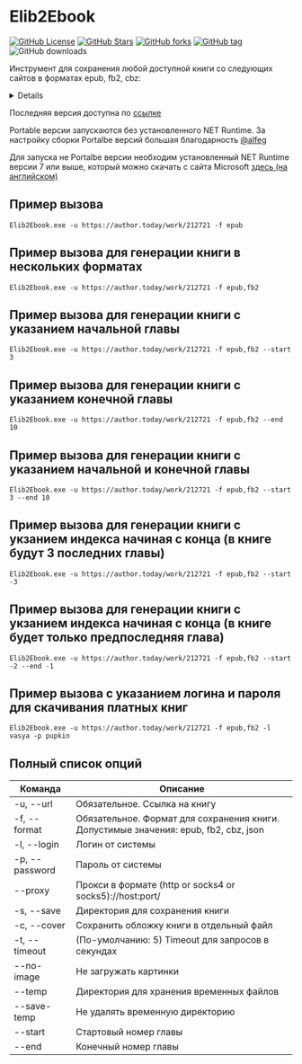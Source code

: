 # Elib2Ebook
[![GitHub License](https://img.shields.io/github/license/OnlyFart/Elib2Ebook.svg?style=flat-square)](https://github.com/OnlyFart/Elib2Ebook/blob/master/LICENSE)
[![GitHub Stars](https://img.shields.io/github/stars/OnlyFart/Elib2Ebook.svg?style=flat-square)](https://github.com/OnlyFart/Elib2Ebook/stargazers)
[![GitHub forks](https://img.shields.io/github/forks/OnlyFart/Elib2Ebook.svg?style=flat-square)](https://github.com/OnlyFart/Elib2Ebook/network)
[![GitHub tag](https://img.shields.io/github/v/tag/OnlyFart/Elib2Ebook.svg?style=flat-square)](https://github.com/OnlyFart/Elib2Ebook/releases/latest)
![GitHub downloads](https://img.shields.io/github/downloads/onlyfart/elib2ebook/total?style=flat-square)



Инструмент для сохранения любой доступной книги со следующих сайтов в форматах epub, fb2, cbz:
<details>
<pre>
* http://samlib.ru/
* https://acomics.ru/
* https://author.today/
* https://bigliba.com/
* https://bookinbook.ru/
* https://bookinist.pw/
* https://booknet.com/
* https://booknet.ua/
* https://bookriver.ru/
* https://bookstab.ru/
* https://dark-novels.ru/
* https://dreame.com/
* https://erolate.com/
* https://eznovels.com/
* https://fb2.top/
* https://ficbook.net/
* https://fictionbook.ru/
* https://hentailib.me/
* https://hogwartsnet.ru/
* https://hotnovelpub.com/
* https://hub-book.com/
* https://i-gram.ru/
* https://ifreedom.su/
* https://jaomix.ru/
* https://ladylib.top/
* https://lanovels.com/
* https://libbox.ru/
* https://libst.ru/
* https://lightnoveldaily.com/
* https://litgorod.ru/
* https://litmarket.ru/
* https://litmir.me/
* https://litnet.com/
* https://litres.ru/
* https://manga.ovh/
* https://mangalib.me/
* https://mir-knig.com/
* https://mlate.ru/
* https://mybook.ru/
* https://noveltranslate.com/
* https://novelxo.com/
* https://online-knigi.com.ua/
* https://prodaman.ru/
* https://ranobe-novels.ru/
* https://ranobe.ovh/
* https://ranobehub.org/
* https://ranobelib.me/
* https://ranobes.com/
* https://readli.net/
* https://readmanga.live/
* https://remanga.org/
* https://renovels.org/
* https://royalroad.com/
* https://ru.novelxo.com/
* https://tl.rulate.ru/
* https://topliba.com/
* https://twilightrussia.ru/
* https://wattpad.com/
* https://wuxiaworld.ru/
* https://yaoilib.me/
* https://ранобэ.рф/
</pre>
</details>

Последняя версия доступна по [ссылке](https://github.com/OnlyFart/Elib2Ebook/releases/latest)

Portable версии запускаются без установленного NET Runtime. За настройку сборки Portalbe версий большая благодарность [@alfeg](https://github.com/alfeg)

Для запуска не Portalbe версии необходим установленный NET Runtime версии 7 или выше, который можно скачать с сайта Microsoft [здесь (на английском)](https://dotnet.microsoft.com/en-us/download/dotnet/7.0)

## Пример вызова
```
Elib2Ebook.exe -u https://author.today/work/212721 -f epub
```

## Пример вызова для генерации книги в нескольких форматах
```
Elib2Ebook.exe -u https://author.today/work/212721 -f epub,fb2
```

## Пример вызова для генерации книги с указанием начальной главы 
```
Elib2Ebook.exe -u https://author.today/work/212721 -f epub,fb2 --start 3
```

## Пример вызова для генерации книги с указанием конечной главы 
```
Elib2Ebook.exe -u https://author.today/work/212721 -f epub,fb2 --end 10
```

## Пример вызова для генерации книги с указанием начальной и конечной главы
```
Elib2Ebook.exe -u https://author.today/work/212721 -f epub,fb2 --start 3 --end 10
```

## Пример вызова для генерации книги с укзанием индекса начиная с конца (в книге будут 3 последних главы)
```
Elib2Ebook.exe -u https://author.today/work/212721 -f epub,fb2 --start -3
```

## Пример вызова для генерации книги с укзанием индекса начиная с конца (в книге будет только предпоследняя глава)
```
Elib2Ebook.exe -u https://author.today/work/212721 -f epub,fb2 --start -2 --end -1
```

## Пример вызова c указанием логина и пароля для скачивания платных книг
```
Elib2Ebook.exe -u https://author.today/work/212721 -f epub,fb2 -l vasya -p pupkin
```

## Полный список опций 
| Команда        | Описание                                                                             |
|----------------|--------------------------------------------------------------------------------------|
| -u, --url      | Обязательное. Ссылка на книгу                                                        |
| -f, --format   | Обязательное. Формат для сохранения книги. Допустимые значения: epub, fb2, cbz, json |
| -l, --login    | Логин от системы                                                                     |
| -p, --password | Пароль от системы                                                                    |
| --proxy        | Прокси в формате (http or socks4 or socks5)://host:port/                             |
| -s, --save     | Директория для сохранения книги                                                      |
| -c, --cover    | Сохранить обложку книги в отдельный файл                                             |
| -t, --timeout  | (По-умолчанию: 5) Timeout для запросов в секундах                                    |
| --no-image     | Не загружать картинки                                                                |
| --temp         | Директория для хранения временных файлов                                             |
| --save-temp    | Не удалять временную директорию                                                      |
| --start        | Стартовый номер главы                                                                |
| --end          | Конечный номер главы                                                                 |
